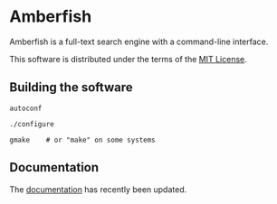 Amberfish
=========

Amberfish is a full-text search engine with a command-line interface.

This software is distributed under the terms of the
[MIT License](https://github.com/nassibnassar/amberfish/blob/main/LICENSE).

Building the software
---------------------

```
autoconf

./configure

gmake    # or "make" on some systems
```

Documentation
-------------

The [documentation](https://github.com/nassibnassar/amberfish/blob/main/doc/userguide.adoc)
has recently been updated.

